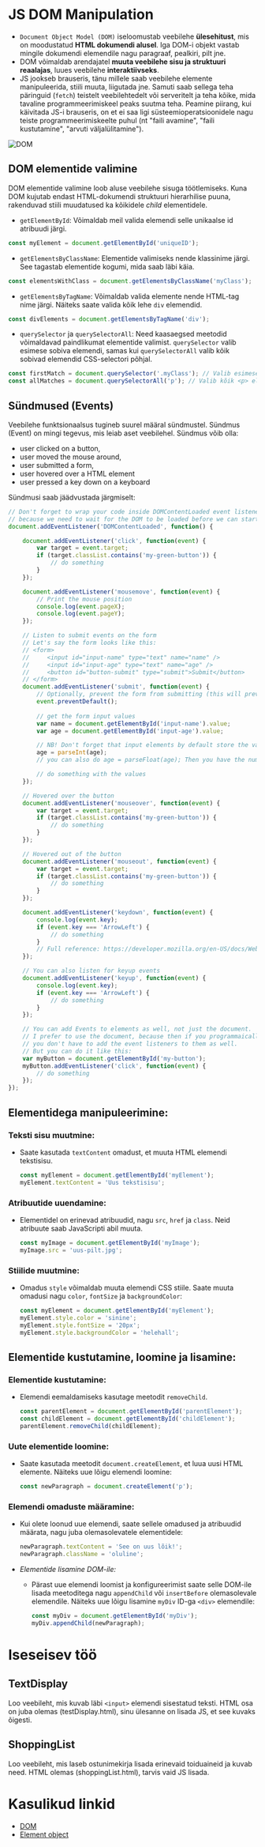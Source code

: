 # JS DOM Manipulation
- `Document Object Model (DOM)` iseloomustab veebilehe **ülesehitust**, mis on moodustatud **HTML dokumendi alusel**. Iga DOM-i objekt vastab mingile dokumendi elemendile nagu paragraaf, pealkiri, pilt jne.
- DOM võimaldab arendajatel **muuta veebilehe sisu ja struktuuri reaalajas**, luues veebilehe **interaktiivseks**.
- JS jookseb brauseris, tänu millele saab veebilehe elemente manipuleerida, stiili muuta, liigutada jne. Samuti saab sellega teha päringuid (`fetch`) teistelt veebilehtedelt või serveritelt ja teha kõike, mida tavaline programmeerimiskeel peaks suutma teha. Peamine piirang, kui käivitada JS-i brauseris, on et ei saa ligi süsteemioperatsioonidele nagu teiste programmeerimiskeelte puhul (nt "faili avamine", "faili kustutamine", "arvuti väljalülitamine").

![DOM](https://www.w3schools.com/js/pic_htmltree.gif)

## DOM elementide valimine

DOM elementide valimine loob aluse veebilehe sisuga töötlemiseks. Kuna DOM kujutab endast HTML-dokumendi struktuuri hierarhilise puuna, rakenduvad stiili muudatused ka kõikidele *child* elementidele.

- `getElementById`: Võimaldab meil valida elemendi selle unikaalse id atribuudi järgi. 
```js 
const myElement = document.getElementById('uniqueID');
```

- `getElementsByClassName`: Elementide valimiseks nende klassinime järgi. See tagastab elementide kogumi, mida saab läbi käia.
```js
const elementsWithClass = document.getElementsByClassName('myClass');
```

- `getElementsByTagName`: Võimaldab valida elemente nende HTML-tag nime järgi. Näiteks saate valida kõik lehe `div` elemendid.
```js
const divElements = document.getElementsByTagName('div');
```

- `querySelector` ja `querySelectorAll`: Need kaasaegsed meetodid võimaldavad paindlikumat elementide valimist. `querySelector` valib esimese sobiva elemendi, samas kui `querySelectorAll` valib kõik sobivad elemendid CSS-selectori põhjal.
```js
const firstMatch = document.querySelector('.myClass'); // Valib esimese elemendi klassiga 'myClass'.
const allMatches = document.querySelectorAll('p'); // Valib kõik <p> elemendid.
```


## Sündmused (Events)
Veebilehe funktsionaalsus tugineb suurel määral sündmustel. Sündmus (Event) on mingi tegevus, mis leiab aset veebilehel. Sündmus võib olla:
- user clicked on a button,
- user moved the mouse around,
- user submitted a form,
- user hovered over a HTML element
- user pressed a key down on a keyboard

Sündmusi saab jäädvustada järgmiselt:
```js
// Don't forget to wrap your code inside DOMContentLoaded event listener, 
// because we need to wait for the DOM to be loaded before we can start working with it.
document.addEventListener('DOMContentLoaded', function() {

    document.addEventListener('click', function(event) {
        var target = event.target;
        if (target.classList.contains('my-green-button')) {
            // do something
        }
    });

    document.addEventListener('mousemove', function(event) {
        // Print the mouse position
        console.log(event.pageX);
        console.log(event.pageY);
    });

    // Listen to submit events on the form
    // Let's say the form looks like this:
    // <form>
    //     <input id="input-name" type="text" name="name" />
    //     <input id="input-age" type="text" name="age" />
    //     <button id="button-submit" type="submit">Submit</button>
    // </form>
    document.addEventListener('submit', function(event) {
        // Optionally, prevent the form from submitting (this will prevent the page from reloading and you most probably want to do this)
        event.preventDefault();
        
        // get the form input values
        var name = document.getElementById('input-name').value; 
        var age = document.getElementById('input-age').value;

        // NB! Don't forget that input elements by default store the value as a STRING, so if you want to use the age as a NUMBER, you need to parse it
        age = parseInt(age);
        // you can also do age = parseFloat(age); Then you have the number as 23.00, not 23

        // do something with the values
    });

    // Hovered over the button
    document.addEventListener('mouseover', function(event) {
        var target = event.target;
        if (target.classList.contains('my-green-button')) {
            // do something
        }
    });

    // Hovered out of the button
    document.addEventListener('mouseout', function(event) {
        var target = event.target;
        if (target.classList.contains('my-green-button')) {
            // do something
        }
    });

    document.addEventListener('keydown', function(event) {
        console.log(event.key); 
        if (event.key === 'ArrowLeft') {
            // do something
        }
        // Full reference: https://developer.mozilla.org/en-US/docs/Web/API/KeyboardEvent/key/Key_Values
    });

    // You can also listen for keyup events
    document.addEventListener('keyup', function(event) {
        console.log(event.key); 
        if (event.key === 'ArrowLeft') {
            // do something
        }
    });

    // You can add Events to elements as well, not just the document.
    // I prefer to use the document, because then if you programmaically add elements to the page, 
    // you don't have to add the event listeners to them as well.
    // But you can do it like this:
    var myButton = document.getElementById('my-button');
    myButton.addEventListener('click', function(event) {
        // do something
    });
});
```
## Elementidega manipuleerimine:

### Teksti sisu muutmine:
  - Saate kasutada `textContent` omadust, et muuta HTML elemendi tekstisisu.
    ```javascript
    const myElement = document.getElementById('myElement');
    myElement.textContent = 'Uus tekstisisu';
    ```

### Atribuutide uuendamine:
  - Elementidel on erinevad atribuudid, nagu `src`, `href` ja `class`. Neid atribuute saab JavaScripti abil muuta.
    ```javascript
    const myImage = document.getElementById('myImage');
    myImage.src = 'uus-pilt.jpg';
    ```

### Stiilide muutmine:
  - Omadus `style` võimaldab muuta elemendi CSS stiile. Saate muuta omadusi nagu `color`, `fontSize` ja `backgroundColor`:
    ```javascript
    const myElement = document.getElementById('myElement');
    myElement.style.color = 'sinine';
    myElement.style.fontSize = '20px';
    myElement.style.backgroundColor = 'helehall';
    ```

## Elementide kustutamine, loomine ja lisamine:

###  Elementide kustutamine:
  - Elemendi eemaldamiseks kasutage meetodit `removeChild`.
    ```javascript
    const parentElement = document.getElementById('parentElement');
    const childElement = document.getElementById('childElement');
    parentElement.removeChild(childElement);
    ```

### Uute elementide loomine:
  - Saate kasutada meetodit `document.createElement`, et luua uusi HTML elemente. Näiteks uue lõigu elemendi loomine:
    ```javascript
    const newParagraph = document.createElement('p');
    ```

### Elemendi omaduste määramine:
  - Kui olete loonud uue elemendi, saate sellele omadused ja atribuudid määrata, nagu juba olemasolevatele elementidele:
    ```javascript
    newParagraph.textContent = 'See on uus lõik!';
    newParagraph.className = 'oluline';
    ```

- *Elementide lisamine DOM-ile:*
  - Pärast uue elemendi loomist ja konfigureerimist saate selle DOM-ile lisada meetoditega nagu `appendChild` või `insertBefore` olemasolevale elemendile. Näiteks uue lõigu lisamine `myDiv` ID-ga `<div>` elemendile:
    ```javascript
    const myDiv = document.getElementById('myDiv');
    myDiv.appendChild(newParagraph);
    ```


# Iseseisev töö
## TextDisplay
Loo veebileht, mis kuvab läbi `<input>` elemendi sisestatud teksti. HTML osa on juba olemas (testDisplay.html), sinu ülesanne on lisada JS, et see kuvaks õigesti.

## ShoppingList
Loo veebileht, mis laseb ostunimekirja lisada erinevaid toiduaineid ja kuvab need. HTML olemas (shoppingList.html), tarvis vaid JS lisada.

# Kasulikud linkid
- [DOM](https://developer.mozilla.org/en-US/docs/Web/API/Document_Object_Model)
- [Element object](https://developer.mozilla.org/en-US/docs/Web/API/Element)
